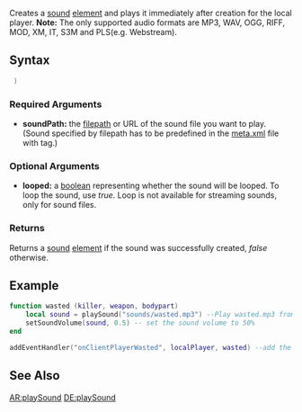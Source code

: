 Creates a [sound](/docs/sound.md "wikilink") [element](/docs/element.md "wikilink") and plays it immediately after creation for the local player.
**Note:** The only supported audio formats are MP3, WAV, OGG, RIFF, MOD, XM, IT, S3M and PLS(e.g. Webstream).

Syntax
------

``` lua
 )
```

### Required Arguments

-   **soundPath:** the [filepath](/docs/filepath.md "wikilink") or URL of the sound file you want to play. (Sound specified by filepath has to be predefined in the [meta.xml](/docs/meta.xml.md "wikilink") file with <file /> tag.)

### Optional Arguments

-   **looped:** a [boolean](/docs/boolean.md "wikilink") representing whether the sound will be looped. To loop the sound, use *true*. Loop is not available for streaming sounds, only for sound files.

### Returns

Returns a [sound](/docs/sound.md "wikilink") [element](/docs/element.md "wikilink") if the sound was successfully created, *false* otherwise.

Example
-------

``` lua
function wasted (killer, weapon, bodypart) 
    local sound = playSound("sounds/wasted.mp3") --Play wasted.mp3 from the sounds folder
    setSoundVolume(sound, 0.5) -- set the sound volume to 50%
end

addEventHandler("onClientPlayerWasted", localPlayer, wasted) --add the event handler
```

See Also
--------

[AR:playSound](/docs/ar-playsound.md "wikilink") [DE:playSound](/docs/de-playsound.md "wikilink")
